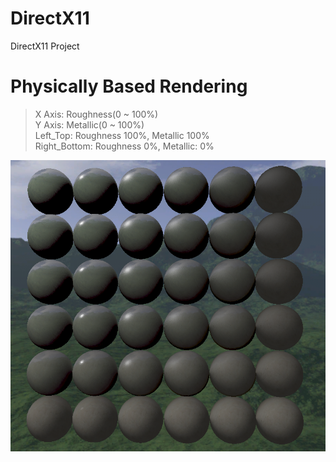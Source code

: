 # DirectX11
DirectX11 Project
   
   
      
# Physically Based Rendering
> X Axis: Roughness(0 ~ 100%)   
> Y Axis: Metallic(0 ~ 100%)   
>Left_Top: Roughness 100%, Metallic 100%   
>Right_Bottom: Roughness 0%, Metallic: 0%   


![PBR_Sample](pbr_sample.png)
